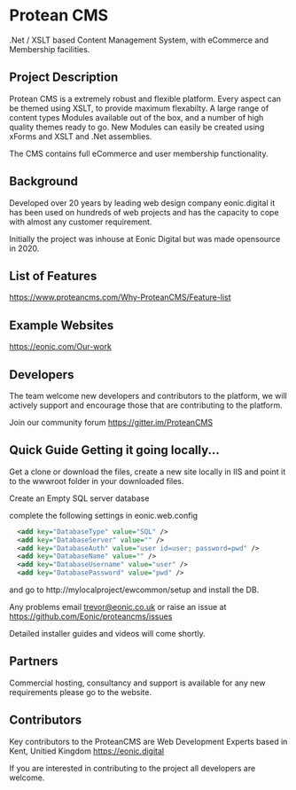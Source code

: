 # Protean CMS
.Net / XSLT based Content Management System, with eCommerce and Membership facilities.

## Project Description
Protean CMS is a extremely robust and flexible platform. Every aspect can be themed using XSLT, to provide maximum flexabilty. A large range of content types Modules available out of the box, and a number of high quality themes ready to go. New Modules can easily be created using xForms and XSLT and .Net assemblies.

The CMS contains full eCommerce and user membership functionality.

## Background
Developed over 20 years by leading web design company eonic.digital it has been used on hundreds of web projects and has the capacity to cope with almost any customer requirement.

Initially the project was inhouse at Eonic Digital but was made opensource in 2020.

## List of Features
https://www.proteancms.com/Why-ProteanCMS/Feature-list


## Example Websites
https://eonic.com/Our-work

## Developers
The team welcome new developers and contributors to the platform, we will actively support and encourage those that are contributing to the platform.

Join our community forum 
https://gitter.im/ProteanCMS

## Quick Guide Getting it going locally...

Get a clone or download the files, create a new site locally in IIS and point it to the wwwroot folder in your downloaded files.

Create an Empty SQL server database

complete the following settings in eonic.web.config
```xml
  <add key="DatabaseType" value="SQL" />
  <add key="DatabaseServer" value="" />
  <add key="DatabaseAuth" value="user id=user; password=pwd" />
  <add key="DatabaseName" value="" />
  <add key="DatabaseUsername" value="user" />
  <add key="DatabasePassword" value="pwd" />
```
  and go to http://mylocalproject/ewcommon/setup and install the DB.

  Any problems email trevor@eonic.co.uk or raise an issue at
  https://github.com/Eonic/proteancms/issues

  Detailed installer guides and videos will come shortly.


## Partners
Commercial hosting, consultancy and support is available for any new requirements please go to the website.

## Contributors

Key contributors to the ProteanCMS are Web Development Experts based in Kent, Unitied Kingdom https://eonic.digital

If you are interested in contributing to the project all developers are welcome.



